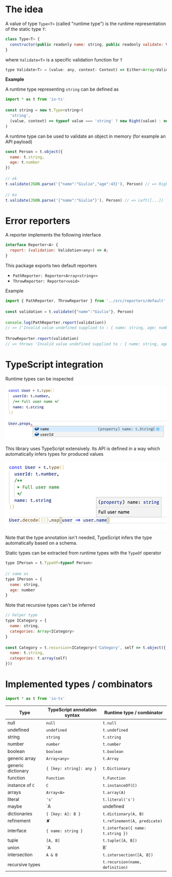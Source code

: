 # The idea

A value of type `Type<T>` (called "runtime type") is the runtime representation of the static type `T`:

```js
class Type<T> {
  constructor(public readonly name: string, public readonly validate: Validate<T>) {}
}
```

where `Validate<T>` is a specific validation function for `T`

```js
type Validate<T> = (value: any, context: Context) => Either<Array<ValidationError>, T>;
```

**Example**

A runtime type representing `string` can be defined as

```js
import * as t from 'io-ts'

const string = new t.Type<string>(
  'string',
  (value, context) => typeof value === 'string' ? new Right(value) : new Left([{ value, context }])
)
```

A runtime type can be used to validate an object in memory (for example an API payload)

```js
const Person = t.object({
  name: t.string,
  age: t.number
})

// ok
t.validate(JSON.parse('{"name":"Giulio","age":43}'), Person) // => Right({name: "Giulio", age: 43})

// ko
t.validate(JSON.parse('{"name":"Giulio"}'), Person) // => Left([...])
```

# Error reporters

A reporter implements the following interface

```js
interface Reporter<A> {
  report: (validation: Validation<any>) => A;
}
```

This package exports two default reporters

- `PathReporter: Reporter<Array<string>>`
- `ThrowReporter: Reporter<void>`

Example

```js
import { PathReporter, ThrowReporter } from '../src/reporters/default'

const validation = t.validate({"name":"Giulio"}, Person)

console.log(PathReporter.report(validation))
// => ['Invalid value undefined supplied to : { name: string, age: number }/age: number']

ThrowReporter.report(validation)
// => throws 'Invalid value undefined supplied to : { name: string, age: number }/age: number'
```

# TypeScript integration

Runtime types can be inspected

![instrospection](docs/images/introspection.png)

This library uses TypeScript extensively. Its API is defined in a way which automatically infers types for produced values

![inference](docs/images/inference.png)

Note that the type annotation isn't needed, TypeScript infers the type automatically based on a schema.

Static types can be extracted from runtime types with the `TypeOf` operator

```js
type IPerson = t.TypeOf<typeof Person>

// same as
type IPerson = {
  name: string,
  age: number
}
```

Note that recursive types can't be inferred

```js
// helper type
type ICategory = {
  name: string,
  categories: Array<ICategory>
}

const Category = t.recursion<ICategory>('Category', self => t.object({
  name: t.string,
  categories: t.array(self)
}))
```

# Implemented types / combinators

```js
import * as t from 'io-ts'
```

| Type | TypeScript annotation syntax | Runtime type / combinator |
|------|-------|-------------|
| null | `null` | `t.null` |
| undefined | `undefined` | `t.undefined` |
| string | `string` | `t.string` |
| number | `number` | `t.number` |
| boolean | `boolean` | `t.boolean` |
| generic array | `Array<any>` | `t.Array` |
| generic dictionary | `{ [key: string]: any }` | `t.Dictionary` |
| function | `Function` | `t.Function` |
| instance of `C` | `C` | `t.instanceOf(C)` |
| arrays | `Array<A>` | `t.array(A)` |
| literal | `'s'` | `t.literal('s')` |
| maybe | `A | undefined | null` | `t.maybe(A)` |
| dictionaries | `{ [key: A]: B }` | `t.dictionary(A, B)` |
| refinement | ✘ | `t.refinement(A, predicate)` |
| interface | `{ name: string }` | `t.interface({ name: t.string })` |
| tuple | `[A, B]` | `t.tuple([A, B])` |
| union | `A | B` | `t.union([A, B])` |
| intersection | `A & B` | `t.intersection([A, B])` |
| recursive types |  | `t.recursion(name, definition)` |
